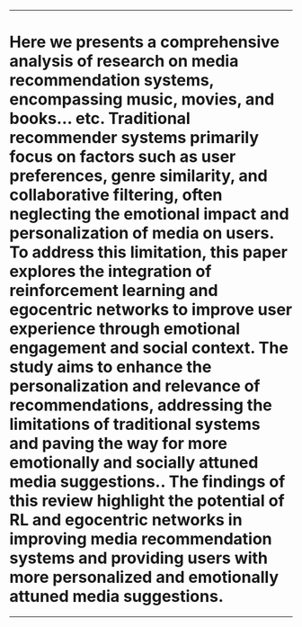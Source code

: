 ___
# Here we presents a comprehensive analysis of research on media recommendation systems, encompassing music, movies, and books… etc. Traditional recommender systems primarily focus on factors such as user preferences, genre similarity, and collaborative filtering, often neglecting the emotional impact and personalization of media on users. To address this limitation, this paper explores the integration of reinforcement learning and egocentric networks to improve user experience through emotional engagement and social context.  The study aims to enhance the personalization and relevance of recommendations, addressing the limitations of traditional systems and paving the way for more emotionally and socially attuned media suggestions.. The findings of this review highlight the potential of RL and egocentric networks in improving media recommendation systems and providing users with more personalized and emotionally attuned media suggestions.
___
<!-- 
## Please refer the instructions in below URL:

https://projects.ce.pdn.ac.lk/docs/how-to-add-a-project -->
